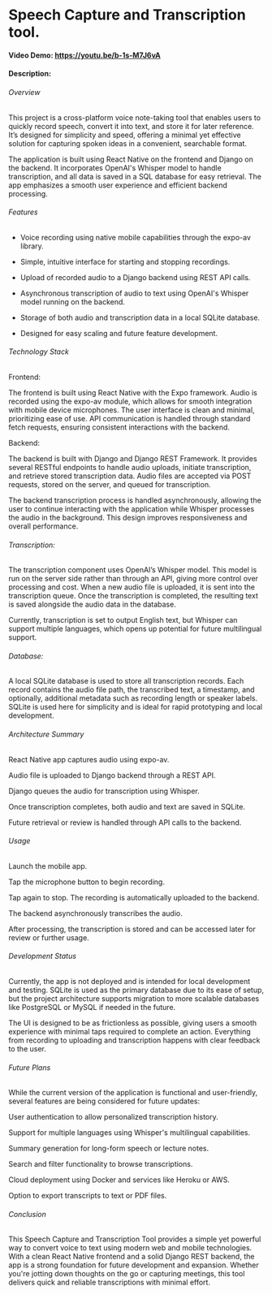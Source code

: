 # Speech Capture and Transcription tool.

#### Video Demo: <https://youtu.be/b-1s-M7J6vA>

#### Description:

###### Overview

This project is a cross-platform voice note-taking tool that enables users to quickly record speech, convert it into text, and store it for later reference. It’s designed for simplicity and speed, offering a minimal yet effective solution for capturing spoken ideas in a convenient, searchable format.

The application is built using React Native on the frontend and Django on the backend. It incorporates OpenAI's Whisper model to handle transcription, and all data is saved in a SQL database for easy retrieval. The app emphasizes a smooth user experience and efficient backend processing.

###### Features

- Voice recording using native mobile capabilities through the expo-av library.

- Simple, intuitive interface for starting and stopping recordings.

- Upload of recorded audio to a Django backend using REST API calls.

- Asynchronous transcription of audio to text using OpenAI's Whisper model running on the backend.

- Storage of both audio and transcription data in a local SQLite database.

- Designed for easy scaling and future feature development.

###### Technology Stack

Frontend:

The frontend is built using React Native with the Expo framework. Audio is recorded using the expo-av module, which allows for smooth integration with mobile device microphones. The user interface is clean and minimal, prioritizing ease of use. API communication is handled through standard fetch requests, ensuring consistent interactions with the backend.

Backend:

The backend is built with Django and Django REST Framework. It provides several RESTful endpoints to handle audio uploads, initiate transcription, and retrieve stored transcription data. Audio files are accepted via POST requests, stored on the server, and queued for transcription.

The backend transcription process is handled asynchronously, allowing the user to continue interacting with the application while Whisper processes the audio in the background. This design improves responsiveness and overall performance.

###### Transcription:

The transcription component uses OpenAI’s Whisper model. This model is run on the server side rather than through an API, giving more control over processing and cost. When a new audio file is uploaded, it is sent into the transcription queue. Once the transcription is completed, the resulting text is saved alongside the audio data in the database.

Currently, transcription is set to output English text, but Whisper can support multiple languages, which opens up potential for future multilingual support.

###### Database:

A local SQLite database is used to store all transcription records. Each record contains the audio file path, the transcribed text, a timestamp, and optionally, additional metadata such as recording length or speaker labels. SQLite is used here for simplicity and is ideal for rapid prototyping and local development.

###### Architecture Summary

React Native app captures audio using expo-av.

Audio file is uploaded to Django backend through a REST API.

Django queues the audio for transcription using Whisper.

Once transcription completes, both audio and text are saved in SQLite.

Future retrieval or review is handled through API calls to the backend.

###### Usage

Launch the mobile app.

Tap the microphone button to begin recording.

Tap again to stop. The recording is automatically uploaded to the backend.

The backend asynchronously transcribes the audio.

After processing, the transcription is stored and can be accessed later for review or further usage.

###### Development Status

Currently, the app is not deployed and is intended for local development and testing. SQLite is used as the primary database due to its ease of setup, but the project architecture supports migration to more scalable databases like PostgreSQL or MySQL if needed in the future.

The UI is designed to be as frictionless as possible, giving users a smooth experience with minimal taps required to complete an action. Everything from recording to uploading and transcription happens with clear feedback to the user.

###### Future Plans

While the current version of the application is functional and user-friendly, several features are being considered for future updates:

User authentication to allow personalized transcription history.

Support for multiple languages using Whisper's multilingual capabilities.

Summary generation for long-form speech or lecture notes.

Search and filter functionality to browse transcriptions.

Cloud deployment using Docker and services like Heroku or AWS.

Option to export transcripts to text or PDF files.

###### Conclusion

This Speech Capture and Transcription Tool provides a simple yet powerful way to convert voice to text using modern web and mobile technologies. With a clean React Native frontend and a solid Django REST backend, the app is a strong foundation for future development and expansion. Whether you're jotting down thoughts on the go or capturing meetings, this tool delivers quick and reliable transcriptions with minimal effort.
